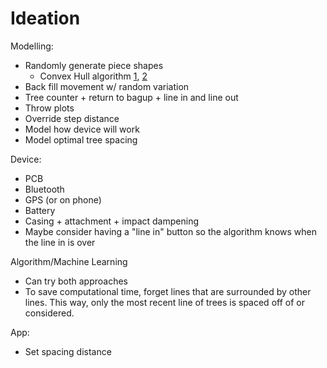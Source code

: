 # Ideation

Modelling:
- Randomly generate piece shapes
	- Convex Hull algorithm [1](https://cglab.ca/~sander/misc/ConvexGeneration/ValtrAlgorithm.java), [2](https://cglab.ca/~sander/misc/ConvexGeneration/convex.html)
- Back fill movement w/ random variation
- Tree counter + return to bagup + line in and line out
- Throw plots
- Override step distance
- Model how device will work
- Model optimal tree spacing

Device:
- PCB
- Bluetooth
- GPS (or on phone)
- Battery
- Casing + attachment + impact dampening
- Maybe consider having a "line in" button so the algorithm knows when the line in is over

Algorithm/Machine Learning
- Can try both approaches
- To save computational time, forget lines that are surrounded by other lines. This way, only the most recent line of trees is spaced off of or considered.

App:
- Set spacing distance